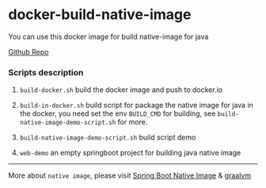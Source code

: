 # docker-build-native-image
You can use this docker image for build native-image for java

[Github Repo](https://github.com/yuanzhibang-tool/docker-build-native-image.git)

### Scripts description

1. `build-docker.sh` build the docker image and push to docker.io

2. `build-in-docker.sh` build script for package the native image for java in the docker, you need set the env `BUILD_CMD` for building, see `build-native-image-demo-script.sh` for more.

3. `build-native-image-demo-script.sh` build script demo

4. `web-demo` an empty springboot project for building java native image

---

More about `native image`, please visit [Spring Boot Native Image](https://docs.spring.io/spring-boot/docs/current/reference/html/native-image.html) & [graalvm](https://www.graalvm.org/latest/docs/)
